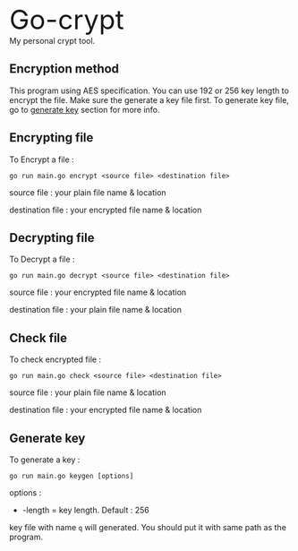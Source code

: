 <div style="font-size:48px">Go-crypt</div>
My personal crypt tool.

## Encryption method
This program using AES specification. You can use 192 or 256 key length to encrypt the file. Make sure the generate a key file first. To generate key file, go to [generate key](##generate-key) section for more info.

## Encrypting file
To Encrypt a file : 
```
go run main.go encrypt <source file> <destination file>
```

source file : your plain file name & location

destination file : your encrypted file name & location

## Decrypting file
To Decrypt a file : 
```
go run main.go decrypt <source file> <destination file>
```

source file : your encrypted file name & location

destination file : your plain file name & location

## Check file
To check encrypted file : 
```
go run main.go check <source file> <destination file>
```

source file : your plain file name & location

destination file : your encrypted file name & location

## Generate key
To generate a key : 
```
go run main.go keygen [options]
```

options :
- -length = key length. Default : 256

key file with name `q` will generated. You should put it with same path as the program.